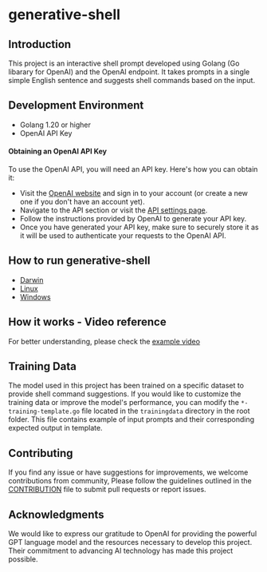 # generative-shell

## Introduction

This project is an interactive shell prompt developed using Golang (Go libarary for OpenAI) and the OpenAI endpoint. It takes prompts in a single simple English sentence and suggests shell commands based on the input.

## Development Environment

* Golang 1.20 or higher
* OpenAI API Key

#### Obtaining an OpenAI API Key

To use the OpenAI API, you will need an API key. Here's how you can obtain it:

* Visit the [OpenAI website](https://openai.com/) and sign in to your account (or create a new one if you don't have an account yet).
* Navigate to the API section or visit the [API settings page](https://platform.openai.com/account/api-keys).
* Follow the instructions provided by OpenAI to generate your API key.
* Once you have generated your API key, make sure to securely store it as it will be used to authenticate your requests to the OpenAI API.

## How to run generative-shell

* [Darwin](docs/darwin.md)
* [Linux](docs/linux.md)
* [Windows](docs/windows.md)

## How it works - Video reference

For better understanding, please check the [example video](https://github.com/amitkrout/generative-shell/blob/main/tutorials/)

## Training Data

The model used in this project has been trained on a specific dataset to provide shell command suggestions. If you would like to customize the training data or improve the model's performance, you can modify the `*-training-template.go` file located in the `trainingdata` directory in the root folder. This file contains example of input prompts and their corresponding expected output in template.

## Contributing

If you find any issue or have suggestions for improvements, we welcome contributions from community, Please follow the guidelines outlined in the [CONTRIBUTION](docs/CONTRIBUTING.md) file to submit pull requests or report issues.

## Acknowledgments

We would like to express our gratitude to OpenAI for providing the powerful GPT language model and the resources necessary to develop this project. Their commitment to advancing AI technology has made this project possible.
